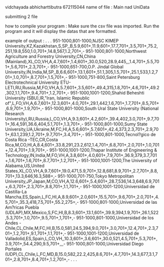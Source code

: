 vidchayada abhicharttibutra 672115044
name of file : Main nad UniData

submitting 2 file

how to compile your program : Make sure the csv file was imported. Run the program and it will display the datas that are formatted.
                          
example of output :
.
.
.
951-1000,801-1000,NJSC KIMEP University,KZ,Kazakhstan,S,SP,,B,5.9,601+,11.9,601+,17.7,701+,3.5,701+,75.2,251,19.8,550,1.0,701+,14.8,567,1.2,701+,-
951-1000,801-1000,Northwest Agriculture and Forestry University,CN,China (Mainland),XL,CO,VH,A,4.7,601+,1.4,601+,30.0,520,28.9,445,,,1.4,701+,5.5,701+,5.6,701+,2.3,701+,-
951-1000,651-700,O.P. Jindal Global University,IN,India,M,SP,,B,6.6,601+,13.1,601+,51.1,305,1.5,701+,25.1,533,1.2,701+,1.0,701+,8.7,701+,1.5,701+,-
951-1000,751-800,Saint Petersburg Electrotechnical University ETU-LETI,RU,Russia,M,FO,VH,A,5.7,601+,3.5,601+,49.4,315,1.8,701+,4.6,701+,49.2,302,1.1,701+,9.4,701+,1.2,701+,-
951-1000,1001-1200,Shahid Beheshti University (SBU),IR,"Iran, Islamic Republic of",L,FO,VH,A,6.7,601+,12.3,601+,4.0,701+,29.1,442,1.6,701+,1.7,701+,8.5,701+,6.9,701+,1.9,701+,-
951-1000,801-1000,South Ural State University (National Research University),RU,Russia,L,CO,VH,A,9.3,601+,4.2,601+,39.4,402,3.0,701+,9.7,701+,16.4,591,36.6,404,5.1,701+,1.3,701+,-
951-1000,801-1000,Sumy State University,UA,Ukraine,M,FC,HI,A,5.6,601+,5.7,601+,42.4,373,2.3,701+,2.9,701+,63.1,239,1.2,701+,9.7,701+,3.4,701+,-
951-1000,801-1000,Tecnol?gico de Costa Rica -TEC,CR,Costa Rica,M,CO,HI,A,8.4,601+,33.8,291,23.2,612,1.4,701+,6.8,701+,2.0,701+,1.0,701+,12.4,701+,1.9,701+,-
951-1000,1001-1200,Thapar Institute of Engineering & Technology,IN,India,M,FO,VH,A,3.8,601+,4.0,601+,7.9,701+,36.9,379,3.7,701+,1.6,701+,1.6,701+,8.7,701+,1.2,701+,-
951-1000,1001-1200,The University of Alabama,US,United States,XL,CO,VH,A,9.7,601+,19.0,471,5.9,701+,12.8,681,8.9,701+,2.7,701+,8.8,701+,13.3,646,16.3,588=,-
951-1000,701-750,Tokyo Metropolitan University,JP,Japan,M,CO,VH,A,12.6,601+,5.4,601+,28.7,536,14.3,648,6.9,701+,6.3,701+,2.3,701+,8.8,701+,1.1,701+,-
951-1000,1001-1200,Universidad de Castilla-La Mancha,ES,Spain,L,FC,HI,A,8.9,601+,2.0,601+,15.5,701+,9.6,701+,2.0,701+,4.5,701+,35.3,418,7.5,701+,55.2,275=,-
951-1000,801-1000,Universidad de las Am?ricas Puebla (UDLAP),MX,Mexico,S,FC,HI,B,8.3,601+,13.1,601+,39.9,394,1.9,701+,26.1,522,5.3,701+,1.0,701+,9.5,701+,1,701+,-
951-1000,801-1000,Universidad de los Andes - Chile,CL,Chile,M,FC,HI,B,15.0,581,24.5,394,9.0,701+,3.0,701+,12.4,701+,2.3,701+,1.2,701+,9.1,701+,1.1,701+,-
951-1000,1001-1200,Universidad de Valladolid,ES,Spain,L,CO,VH,,10.3,601+,3.6,601+,30.0,521,4.5,701+,5.3,701+,3.9,701+,54.4,290,9.5,701+,,,-
951-1000,801-1000,Universidad Diego Portales (UDP),CL,Chile,L,FC,MD,B,15.0,582,22.2,425,8.6,701+,4.7,701+,14.3,677,3.1,701+,2.8,701+,8.4,701+,1.2,701+,-
.
.
.
